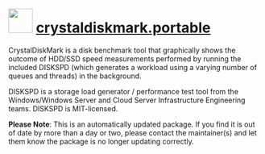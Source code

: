 ﻿# <img src="https://raw.githubusercontent.com/mkevenaar/chocolatey-packages/master/icons/crystaldiskmark.png" width="48" height="48"/> [crystaldiskmark.portable](https://community.chocolatey.org/packages/crystaldiskmark.portable)

CrystalDiskMark is a disk benchmark tool that graphically shows the outcome of HDD/SSD speed measurements performed by running the included DISKSPD (which generates a workload using  a varying number of queues and threads) in the background.

DISKSPD is a storage load generator / performance test tool from the Windows/Windows Server and Cloud Server Infrastructure Engineering teams. DISKSPD is MIT-licensed.

**Please Note**: This is an automatically updated package. If you find it is
out of date by more than a day or two, please contact the maintainer(s) and
let them know the package is no longer updating correctly.
